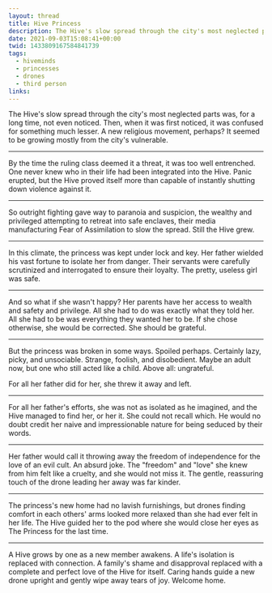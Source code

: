 ```yaml
---
layout: thread
title: Hive Princess
description: The Hive's slow spread through the city's most neglected parts was, for a long time, not even noticed. Then, when it was first noticed, it was confused for something much lesser. A new religious movement, perhaps? It seemed to be growing mostly from the city's vulnerable.
date: 2021-09-03T15:08:41+00:00
twid: 1433809167584841739
tags:
  - hiveminds
  - princesses
  - drones
  - third person
links:
---
```

<article class="thread">
<section class="tweet">
<p>The Hive's slow spread through the city's most neglected parts was, for a long time, not even noticed. Then, when it was first noticed, it was confused for something much lesser. A new religious movement, perhaps? It seemed to be growing mostly from the city's vulnerable.</p>
</section>
<hr class="tweet_sep">
<section class="tweet">
<p>By the time the ruling class deemed it a threat, it was too well entrenched. One never knew who in their life had been integrated into the Hive. Panic erupted, but the Hive proved itself more than capable of instantly shutting down violence against it.</p>
</section>
<hr class="tweet_sep">
<section class="tweet">
<p>So outright fighting gave way to paranoia and suspicion, the wealthy and privileged attempting to retreat into safe enclaves, their media manufacturing Fear of Assimilation to slow the spread. Still the Hive grew.</p>
</section>
<hr class="tweet_sep">
<section class="tweet">
<p>In this climate, the princess was kept under lock and key. Her father wielded his vast fortune to isolate her from danger. Their servants were carefully scrutinized and interrogated to ensure their loyalty. The pretty, useless girl was safe.</p>
</section>
<hr class="tweet_sep">
<section class="tweet">
<p>And so what if she wasn't happy? Her parents have her access to wealth and safety and privilege. All she had to do was exactly what they told her. All she had to be was everything they wanted her to be. If she chose otherwise, she would be corrected. She should be grateful.</p>
</section>
<hr class="tweet_sep">
<section class="tweet">
<p>But the princess was broken in some ways. Spoiled perhaps. Certainly lazy, picky, and unsociable. Strange, foolish, and disobedient. Maybe an adult now, but one who still acted like a child. Above all: ungrateful.</p>
<p>For all her father did for her, she threw it away and left.</p>
</section>
<hr class="tweet_sep">
<section class="tweet">
<p>For all her father's efforts, she was not as isolated as he imagined, and the Hive managed to find her, or her it. She could not recall which. He would no doubt credit her naive and impressionable nature for being seduced by their words.</p>
</section>
<hr class="tweet_sep">
<section class="tweet">
<p>Her father would call it throwing away the freedom of independence for the love of an evil cult. An absurd joke. The "freedom" and "love" she knew from him felt like a cruelty, and she would not miss it. The gentle, reassuring touch of the drone leading her away was far kinder.</p>
</section>
<hr class="tweet_sep">
<section class="tweet">
<p>The princess's new home had no lavish furnishings, but drones finding comfort in each others' arms looked more relaxed than she had ever felt in her life. The Hive guided her to the pod where she would close her eyes as The Princess for the last time.</p>
</section>
<hr class="tweet_sep">
<section class="tweet">
<p>A Hive grows by one as a new member awakens. A life's isolation is replaced with connection. A family's shame and disapproval replaced with a complete and perfect love of the Hive for itself. Caring hands guide a new drone upright and gently wipe away tears of joy. Welcome home.</p>
</section>
</article>
